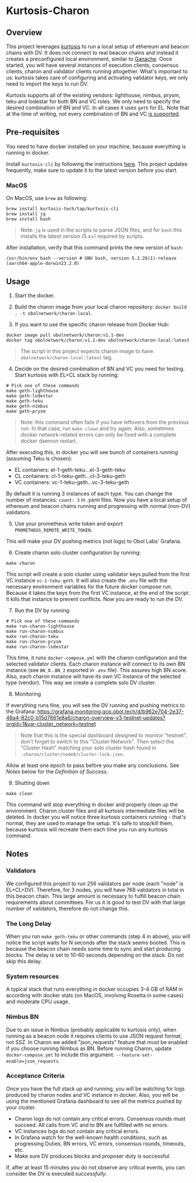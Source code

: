 # Kurtosis-Charon

## Overview

This project leverages [kurtosis](https://docs.kurtosis.com) to run a local setup of ethereum and beacon chains with DV.
It does not connect to real beacon chains and instead it creates a preconfigured local environment, similar to [Ganache](https://archive.trufflesuite.com/ganache/).
Once started, you will have several instances of execution clients, consensus clients, charon and validator clients running altogether.
What's important to us: kurtosis takes care of configuring and activating validator keys, we only need to import the keys to run DV.

Kurtosis supports all of the existing vendors: lighthouse, nimbus, prysm, teku and lodestar for both BN and VC roles.
We only need to specify the desired combination of BN and VC. In all cases it uses `geth` for EL.
Note that at the time of writing, not every combination of BN and VC [is supported](https://github.com/ethpandaops/ethereum-package?tab=readme-ov-file#beacon-node--validator-client-compatibility).

## Pre-requisites

You need to have docker installed on your machine, because everything is running in docker.

Install `kurtosis-cli` by following the instructions [here](https://docs.kurtosis.com/install).
This project updates frequently, make sure to update it to the latest version before you start.

### MacOS

On MacOS, use `brew` as following:

```shell
brew install kurtosis-tech/tap/kurtosis-cli
brew install jq
brew install bash
```

> Note: `jq` is used in the scripts to parse JSON files, and for `bash` this installs the latest version (5.x+) required by scripts.

After installation, verify that this command prints the new version of `bash`:

```shell
/usr/bin/env bash --version # GNU bash, version 5.2.26(1)-release (aarch64-apple-darwin23.2.0)
```

## Usage

1. Start the docker.

2. Build the charon image from your local charon repository: `docker build . -t obolnetwork/charon-local`.

3. If you want to use the specific charon release from Docker Hub:

```shell
docker image pull obolnetwork/charon:v1.1-dev
docker tag obolnetwork/charon:v1.1-dev obolnetwork/charon-local:latest
```
> The script in this project expects charon image to have `obolnetwork/charon-local:latest` tag.

4. Decide on the desired combination of BN and VC you need for testing. Start kurtosis with EL+CL stack by running:

```shell
# Pick one of these commands
make geth-lighthouse
make geth-lodestar
make geth-teku
make geth-nimbus
make geth-prysm
```

> Note: this command often fails if you have leftovers from the previous run. In that case, run `make clean` and try again.
Also, sometimes docker network-related errors can only be fixed with a complete docker daemon restart.

After executing this, in docker you will see bunch of containers running (assuming Teku is chosen):
* EL containers: el-1-geth-teku...el-3-geth-teku
* CL containers: cl-1-teku-geth...cl-3-teku-geth
* VC containers: vc-1-teku-geth...vc-3-teku-geth

By default it is running 3 instances of each type. You can change the number of instances: `count: 3` in .yaml files.
Now you have a local setup of ethereum and beacon chains running and progressing with normal (non-DV) validators.

5. Use your prometheus write token and export `PROMETHEUS_REMOTE_WRITE_TOKEN`.

This will make your DV pushing metrics (not logs) to Obol Labs' Grafana.

6. Create charon solo cluster configuration by running:

```shell
make charon
```

This script will create a solo cluster using validator keys pulled from the first VC instance `vc-1-teku-geth`.
It will also create the `.env` file with the necessary environment variables for the future docker compose run.
Because it takes the keys from the first VC instance, at the end of the script it kills that instance to prevent conflicts.
Now you are ready to run the DV.

7. Run the DV by running:

```shell
# Pick one of these commands
make run-charon-lighthouse
make run-charon-nimbus
make run-charon-teku
make run-charon-prysm
make run-charon-lodestar
```

This time, it runs `docker-compose.yml` with the charon configuration and the selected validator clients.
Each charon instance will connect to its own BN instance (see `BN_0`...`BN_2` exported in `.env` file). This assures high BN score.
Also, each charon instance will have its own VC instance of the selected type (vendor).
This way we create a complete solo DV cluster.

8. Monitoring

If everything runs fine, you will see the DV running and pushing metrics to the Grafana:
https://grafana.monitoring.gcp.obol.tech/d/b962e704-2e37-48a4-82c0-b15d7661e8a6/charon-overview-v3-testnet-updates?orgId=1&var-cluster_network=testnet

> Note that this is the special dashboard designed to monitor "testnet", don't forget to switch to this "Cluster Network". Then select the "Cluster Hash" matching your solo cluster hash found in `.charon/cluster/node0/cluster-lock.json`.

Allow at least one epoch to pass before you make any conclusions. See *Notes* below for the *Definition of Success*.

9. Shutting down

```shell
make clean
```

This command will stop everything in docker and properly clean up the environment. Charon cluster files and all kurtosis intermediate files will be deleted.
In docker you will notice three kurtosis containers running - that's normal, they are used to manage the setup. It's safe to stop/kill them, because kurtosis will recreate them each time you run any kurtosis command.

## Notes

### Validators

We configured this project to run 256 validators per node (each "node" is EL+CL+DV). Therefore, for 3 nodes, you will have 768 validators in total in this beacon chain. This large amount is necessary to fulfill beacon chain requirements about committees. For us it is good to test DV with that large number of validators, therefore do not change this.

### The Long Delay

When you run `make geth-teku` or other commands (step 4 in above), you will notice the script waits for N seconds after the stack seems booted. This is because the beacon chain needs some time to sync and start producing blocks. The delay is set to 10-60 seconds depending on the stack. Do not skip this delay.

### System resources

A typical stack that runs everything in docker occupies 3-4 GB of RAM in according with docker stats (on MacOS, involving Rosetta in some cases) and moderate CPU usage.

### Nimbus BN

Due to an issue in Nimbus (probably applicable to kurtosis only), when running as a beacon node it requires clients to use JSON request format, not SSZ. In Charon we added "json_requests" feature that must be enabled if you choose running Nimbus as BN. Before running Charon, update `docker-compose.yml` to include this argument: `--feature-set-enable=json_requests`.

### Acceptance Criteria

Once you have the full stack up and running, you will be watching for logs produced by charon nodes and VC instance in docker. Also, you will be using the mentioned Grafana dashboard to see all the metrics pushed by your cluster.

* Charon logs do not contain any critical errors. Consensus rounds must succeed. All calls from VC and to BN are fulfilled with no errors.
* VC instances logs do not contain any critical errors.
* In Grafana watch for the well-known health conditions, such as progressing Duties, BN errors, VC errors, consensus rounds, timeouts, etc.
* Make sure DV produces blocks and proposer duty is successful.

If, after at least 15 minutes you do not observe any critical events, you can consider the DV is executed *successfully*.
